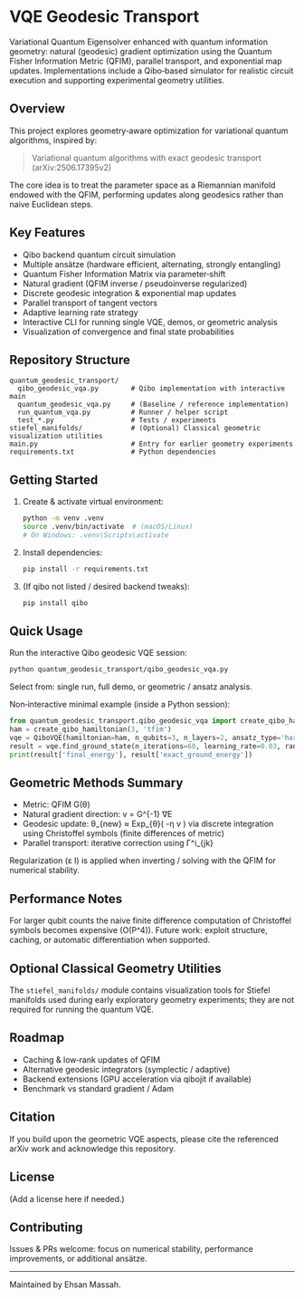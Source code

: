 # VQE Geodesic Transport

Variational Quantum Eigensolver enhanced with quantum information geometry: natural (geodesic) gradient optimization using the Quantum Fisher Information Metric (QFIM), parallel transport, and exponential map updates. Implementations include a Qibo‑based simulator for realistic circuit execution and supporting experimental geometry utilities.

## Overview
This project explores geometry‑aware optimization for variational quantum algorithms, inspired by:

> Variational quantum algorithms with exact geodesic transport (arXiv:2506.17395v2)

The core idea is to treat the parameter space as a Riemannian manifold endowed with the QFIM, performing updates along geodesics rather than naive Euclidean steps.

## Key Features
- Qibo backend quantum circuit simulation
- Multiple ansätze (hardware efficient, alternating, strongly entangling)
- Quantum Fisher Information Matrix via parameter‑shift
- Natural gradient (QFIM inverse / pseudoinverse regularized)
- Discrete geodesic integration & exponential map updates
- Parallel transport of tangent vectors
- Adaptive learning rate strategy
- Interactive CLI for running single VQE, demos, or geometric analysis
- Visualization of convergence and final state probabilities

## Repository Structure
```
quantum_geodesic_transport/
  qibo_geodesic_vqa.py        # Qibo implementation with interactive main
  quantum_geodesic_vqa.py     # (Baseline / reference implementation)
  run_quantum_vqa.py          # Runner / helper script
  test_*.py                   # Tests / experiments
stiefel_manifolds/            # (Optional) Classical geometric visualization utilities
main.py                       # Entry for earlier geometry experiments
requirements.txt              # Python dependencies
```

## Getting Started
1. Create & activate virtual environment:
   ```bash
   python -m venv .venv
   source .venv/bin/activate  # (macOS/Linux)
   # On Windows: .venv\Scripts\activate
   ```
2. Install dependencies:
   ```bash
   pip install -r requirements.txt
   ```
3. (If qibo not listed / desired backend tweaks):
   ```bash
   pip install qibo
   ```

## Quick Usage
Run the interactive Qibo geodesic VQE session:
```bash
python quantum_geodesic_transport/qibo_geodesic_vqa.py
```
Select from: single run, full demo, or geometric / ansatz analysis.

Non‑interactive minimal example (inside a Python session):
```python
from quantum_geodesic_transport.qibo_geodesic_vqa import create_qibo_hamiltonian, QiboVQE
ham = create_qibo_hamiltonian(3, 'tfim')
vqe = QiboVQE(hamiltonian=ham, n_qubits=3, n_layers=2, ansatz_type='hardware_efficient')
result = vqe.find_ground_state(n_iterations=60, learning_rate=0.03, random_seed=42)
print(result['final_energy'], result['exact_ground_energy'])
```

## Geometric Methods Summary
- Metric: QFIM G(θ)
- Natural gradient direction: v = G^{-1} ∇E
- Geodesic update: θ_{new} ≈ Exp_{θ}( -η v ) via discrete integration using Christoffel symbols (finite differences of metric)
- Parallel transport: iterative correction using Γ^i_{jk}

Regularization (ε I) is applied when inverting / solving with the QFIM for numerical stability.

## Performance Notes
For larger qubit counts the naive finite difference computation of Christoffel symbols becomes expensive (O(P^4)). Future work: exploit structure, caching, or automatic differentiation when supported.

## Optional Classical Geometry Utilities
The `stiefel_manifolds/` module contains visualization tools for Stiefel manifolds used during early exploratory geometry experiments; they are not required for running the quantum VQE.

## Roadmap
- Caching & low‑rank updates of QFIM
- Alternative geodesic integrators (symplectic / adaptive)
- Backend extensions (GPU acceleration via qibojit if available)
- Benchmark vs standard gradient / Adam

## Citation
If you build upon the geometric VQE aspects, please cite the referenced arXiv work and acknowledge this repository.

## License
(Add a license here if needed.)

## Contributing
Issues & PRs welcome: focus on numerical stability, performance improvements, or additional ansätze.

---
Maintained by Ehsan Massah.
